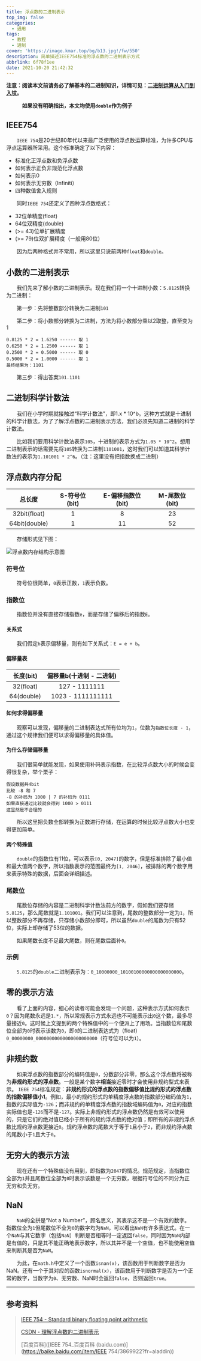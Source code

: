 ```yaml
---
title: 浮点数的二进制表示
top_img: false
categories:
  - 通用
tags:
  - 教程
  - 进制
cover: 'https://image.kmar.top/bg/b13.jpg!/fw/550'
description: 简单描述IEEE754标准的浮点数的二进制表示方式
abbrlink: 6f78f1ee
date: 2021-10-20 21:42:32
---
```


**注意：阅读本文前请务必了解基本的二进制知识，详情可见：[二进制运算从入门到入坟](/posts/2e876344/)。**

**&emsp;&emsp;&emsp;如果没有明确指出，本文均使用`double`作为例子**

## IEEE754

&emsp;&emsp;`IEEE 754`是20世纪80年代以来最广泛使用的浮点数运算标准，为许多CPU与浮点运算器所采用。这个标准确定了以下内容：

<ul>
    <li>标准化正浮点数和负浮点数</li>
    <li>如何表示正负非规范化浮点数</li>
    <li>如何表示0</li>
    <li>如何表示无穷数（Infiniti）</li>
    <li>四种数值舍入规则</li>
</ul>

&emsp;&emsp;同时`IEEE 754`还定义了四种浮点数格式：

<ul>
    <li>32位单精度(float)</li>
    <li>64位双精度(double)</li>
    <li>(>= 43)位单扩展精度</li>
    <li>(>= 79)位双扩展精度（一般用80位）</li>
</ul>

&emsp;&emsp;因为后两种格式并不常用，所以这里只说前两种`float`和`double`。

## 小数的二进制表示

&emsp;&emsp;我们先来了解小数的二进制表示。现在我们将一个十进制小数：`5.8125`转换为二进制：

&emsp;&emsp;第一步：先将整数部分转换为二进制`101`

&emsp;&emsp;第二步：将小数部分转换为二进制，方法为将小数部分乘以2取整，直至变为1

```
0.8125 * 2 = 1.6250 ------ 取 1
0.6250 * 2 = 1.2500 ------ 取 1
0.2500 * 2 = 0.5000 ------ 取 0
0.5000 * 2 = 1.0000 ------ 取 1
最终结果为：1101
```

&emsp;&emsp;第三步：得出答案`101.1101`

## 二进制科学计数法

&emsp;&emsp;我们在小学时期就接触过“科学计数法”，即1.x * 10^b。这种方式就是十进制的科学计数法，为了了解浮点数的二进制表示方法，我们必须先知道二进制的科学计数法。

&emsp;&emsp;比如我们要用科学计数法表示`105`，十进制的表示方式为`1.05 * 10^2`。想用二进制表示的话需要先将`105`转换为二进制`1101001`，这时我们可以知道其科学计数法的表示为`1.101001 * 2^6`。（注：这里没有把指数换成二进制）

## 浮点数内存分配

|      总长度      | S-符号位(bit) | E-偏移指数位(bit) | M-尾数位(bit) |
|:-------------:|:----------:|:------------:|:----------:|
| 32bit(float)  |     1      |      8       |     23     |
| 64bit(double) |     1      |      11      |     52     |

&emsp;&emsp;存储形式见下图：

![浮点数内存结构示意图](https://image.kmar.top/posts/fdsdejzbs-0.jpg)

### 符号位

&emsp;&emsp;符号位很简单，`0`表示正数，`1`表示负数。

### 指数位

&emsp;&emsp;指数位并没有直接存储指数`e`，而是存储了偏移后的指数`E`。

#### 关系式

&emsp;&emsp;我们假定`b`表示偏移量，则有如下关系式：`E = e + b`。

#### 偏移量表

|  长度(bit)   |  偏移量b(十进制 - 二进制)  |
|:----------:|:-----------------:|
| 32(float)  |   127 - 1111111   |
| 64(double) | 1023 - 1111111111 |

#### 如何求得偏移量

&emsp;&emsp;观察可以发现，偏移量的二进制表达式所有位均为`1`，位数为`指数位长度 - 1`，通过这个规律我们便可以求得偏移量的具体值。

#### 为什么存储偏移量

&emsp;&emsp;我们很简单就能发现，如果使用补码表示指数，在比较浮点数大小的时候会变得很复杂，举个栗子：

```
假设数据共4bit
比较 -8 和 7
-8 的补码为 1000 | 7 的补码为 0111
如果直接通过比较就会得到 1000 > 0111
这显然是不合理的
```

&emsp;&emsp;所以这里把负数全部转换为正数进行存储，在运算的时候比较浮点数大小也变得更加简单。

#### 两个特殊值

&emsp;&emsp;`double`的指数位有11位，可以表示`[0, 2047]`的数字，但是标准排除了最小值和最大值两个数字，所以指数表示的范围最终为`[1, 2046]`，被排除的两个数字用来表示特殊的数据，后面会详细描述。

### 尾数位

&emsp;&emsp;尾数位存储的内容是二进制科学计数法前方的数字，假如我们要存储`5.8125`，那么尾数就是`1.101001`。我们可以注意到，尾数的整数部分一定为`1`，所以整数部分不再存储，只存储小数部分即可，所以虽然`double`的尾数为只有52位，实际上却存储了53位的数据。

&emsp;&emsp;如果尾数长度不足最大尾数，则在尾数后面补`0`。

### 示例

&emsp;&emsp;`5.8125`的`double`二进制表示为：`0_10000000_10100100000000000000000`。

## 零的表示方法

&emsp;&emsp;看了上面的内容，细心的读者可能会发现一个问题，这种表示方式如何表示`0`？因为尾数永远是`1.*`，所以常规表示方式永远也不可能表示出`0`这个数，最多尽量接近`0`。这时候上文提到的两个特殊值中的一个便派上了用场。当指数位和尾数位全部为`0`时表示该数为`0`，即`0`的二进制表达式为（float）`0_00000000_00000000000000000000000`（符号位可以为`1`）。

## 非规约数

&emsp;&emsp;如果浮点数的指数部分的编码值是`0`，分数部分非零，那么这个浮点数将被称为**非规约形式的浮点数**。一般是某个数字**相当**接近零时才会使用非规约型式来表示。 `IEEE 754`标准规定：**非规约形式的浮点数的指数偏移值比规约形式的浮点数的指数偏移值小1**。例如，最小的规约形式的单精度浮点数的指数部分编码值为`1`，指数的实际值为`-126`；而非规约的单精度浮点数的指数域编码值为`0`，对应的指数实际值也是`-126`而不是`-127`。实际上非规约形式的浮点数仍然是有效可以使用的，只是它们的绝对值已经小于所有的规约浮点数的绝对值；即所有的非规约浮点数比规约浮点数更接近`0`。规约浮点数的尾数大于等于`1`且小于`2`，而非规约浮点数的尾数小于`1`且大于`0`。

## 无穷大的表示方法

&emsp;&emsp;现在还有一个特殊值没有用到，即指数为`2047`的情况。规范规定，当指数位全部为`1`并且尾数位全部为`0`时表示该数是一个无穷数，根据符号位的不同分为正无穷和负无穷。

## NaN

&emsp;&emsp;`NaN`的全拼是“Not a Number”，顾名思义，其表示这不是一个有效的数字。指数位全为`1`但尾数位不全为`0`的数字均为`NaN`，可以看出`NaN`有许多表达式。在一个`NaN`与其它数字（包括`NaN`）判断是否相等时一定返回`false`，同时因为`NaN`内部是有值的，只是其不能正确地表示数字，所以其并不是一个空值，也不能使用空值来判断其是否为`NaN`。

&emsp;&emsp;为此，在`math.h`中定义了一个函数`isnan(x)`，该函数用于判断数字是否为NaN。还有一个于其对应的函数`isnormal(x)`，该函数用于判断数字是否为一个正常的数字，当数字为`0`、无穷数、NaN时会返回`false`，否则返回`true`。

---

## 参考资料

>[IEEE 754 - Standard binary floating point arithmetic](http://www.softelectro.ru/ieee754_en.html)
>
>[CSDN - 理解浮点数的二进制表示](https://blog.csdn.net/S_o_l_o_n/article/details/106438708)
>
>[百度百科]([IEEE 754_百度百科 (baidu.com)](https://baike.baidu.com/item/IEEE 754/3869922?fr=aladdin))